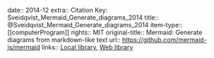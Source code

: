 date:: 2014-12
extra:: Citation Key: Sveidqvist_Mermaid_Generate_diagrams_2014
title:: @Sveidqvist_Mermaid_Generate_diagrams_2014
item-type:: [[computerProgram]]
rights:: MIT
original-title:: Mermaid: Generate diagrams from markdown-like text
url:: https://github.com/mermaid-js/mermaid
links:: [Local library](zotero://select/library/items/TNCSACD4), [Web library](https://www.zotero.org/users/15862703/items/TNCSACD4)
